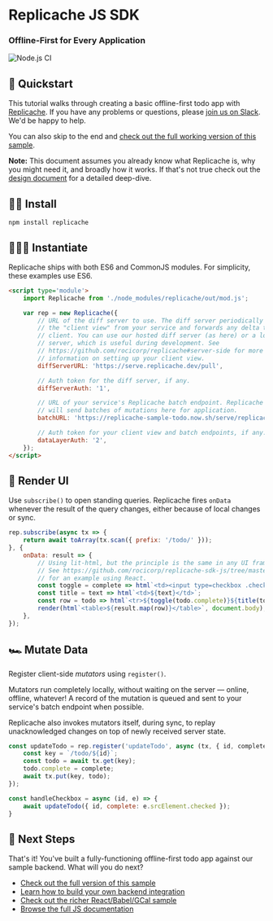 # Replicache JS SDK

### Offline-First for Every Application

![Node.js CI](https://github.com/rocicorp/replicache-sdk-js/workflows/Node.js%20CI/badge.svg)

## 👋 Quickstart

This tutorial walks through creating a basic offline-first todo app with [Replicache](https://replicache.dev/). If you have any problems or questions, please [join us on Slack](https://join.slack.com/t/rocicorp/shared_invite/zt-h8ygwu8j-RVniv5XsBps0Q9oJXdMyoA). We'd be happy to help.

You can also skip to the end and [check out the full working version of this sample](https://github.com/rocicorp/replicache-sdk-js/tree/master/sample/cal).

**Note:** This document assumes you already know what Replicache is, why you might need it, and broadly how it works. If that's not true check out the [design document](https://github.com/rocicorp/replicache/blob/master/design.md) for a detailed deep-dive.

## 🏃‍♂️ Install

```
npm install replicache
```

## 🚴🏿‍♀️ Instantiate

Replicache ships with both ES6 and CommonJS modules. For simplicity, these examples use ES6.

```html
<script type='module'>
    import Replicache from './node_modules/replicache/out/mod.js';

    var rep = new Replicache({
        // URL of the diff server to use. The diff server periodically fetches
        // the "client view" from your service and forwards any delta to the
        // client. You can use our hosted diff server (as here) or a local diff
        // server, which is useful during development. See
        // https://github.com/rocicorp/replicache#server-side for more
        // information on setting up your client view.
        diffServerURL: 'https://serve.replicache.dev/pull',

        // Auth token for the diff server, if any.
        diffServerAuth: '1',

        // URL of your service's Replicache batch endpoint. Replicache
        // will send batches of mutations here for application.
        batchURL: 'https://replicache-sample-todo.now.sh/serve/replicache-batch',

        // Auth token for your client view and batch endpoints, if any.
        dataLayerAuth: '2',
    });
</script>
```

## 🚗 Render UI

Use `subscribe()` to open standing queries. Replicache fires `onData` whenever the result of the query changes, either because of local changes or sync.

```js
rep.subscribe(async tx => {
    return await toArray(tx.scan({ prefix: '/todo/' }));
}, {
    onData: result => {
        // Using lit-html, but the principle is the same in any UI framework.
        // See https://github.com/rocicorp/replicache-sdk-js/tree/master/sample/cal
        // for an example using React.
        const toggle = complete => html`<td><input type=checkbox .checked=${complete}></td>`;
        const title = text => html`<td>${text}</td>`;
        const row = todo => html`<tr>${toggle(todo.complete)}${title(todo.text)}</tr>`;
        render(html`<table>${result.map(row)}</table>`, document.body);
    },
});
```

## 🏎 Mutate Data

Register client-side *mutators* using `register()`.

Mutators run completely locally, without waiting on the server — online, offline, whatever! A record of the mutation is queued and sent to your service's batch endpoint when possible.

Replicache also invokes mutators itself, during sync, to replay unacknowledged changes on top of newly received server state.

```js
const updateTodo = rep.register('updateTodo', async (tx, { id, complete }) => {
    const key = `/todo/${id}`;
    const todo = await tx.get(key);
    todo.complete = complete;
    await tx.put(key, todo);
});

const handleCheckbox = async (id, e) => {
    await updateTodo({ id, complete: e.srcElement.checked });
}
```

## 🚀 Next Steps

That's it! You've built a fully-functioning offline-first todo app against our sample backend. What will you do next?

* [Check out the full version of this sample](https://github.com/rocicorp/replicache-sdk-js/tree/master/sample/lit-todo)
* [Learn how to build your own backend integration](https://github.com/rocicorp/replicache#server-side)
* [Check out the richer React/Babel/GCal sample](https://github.com/rocicorp/replicache-sdk-js/tree/master/sample/cal)
* [Browse the full JS documentation](https://replicache-sdk-js.now.sh/)
